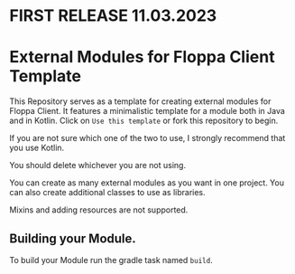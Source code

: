 # FIRST RELEASE 11.03.2023 
# External Modules for Floppa Client Template

This Repository serves as a template for creating external modules for Floppa Client.
It features a minimalistic template for a module both in Java and in Kotlin.
Click on `Use this template` or fork this repository to begin.

If you are not sure which one of the two to use, I strongly recommend that you use Kotlin.

You should delete whichever you are not using.

You can create as many external modules as you want in one project. You can also create additional classes to use as 
libraries.

Mixins and adding resources are not supported.


## Building your Module.

To build your Module run the gradle task named `build`.
